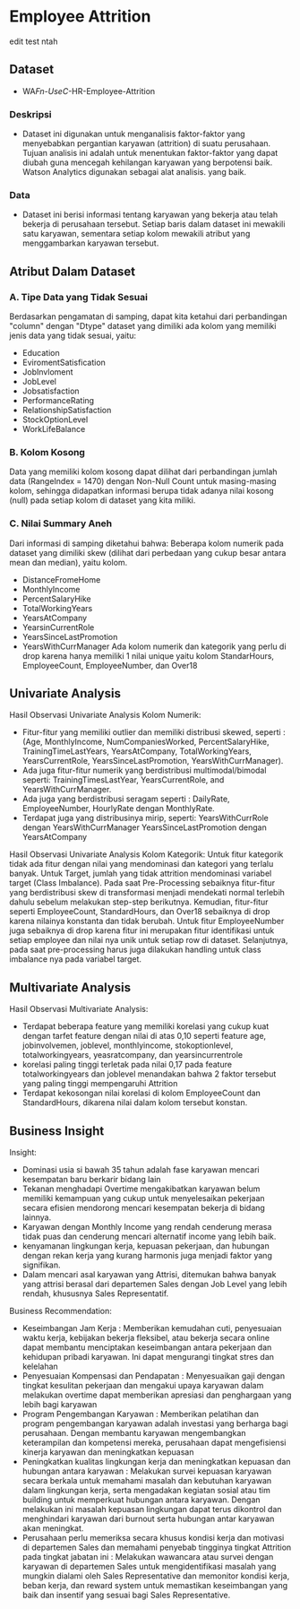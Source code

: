 # Employee Attrition

edit test ntah

## Dataset

- WA*Fn-UseC*-HR-Employee-Attrition

### Deskripsi

- Dataset ini digunakan untuk menganalisis faktor-faktor yang menyebabkan pergantian karyawan (attrition) di suatu perusahaan. Tujuan analisis ini adalah untuk menentukan faktor-faktor yang dapat diubah guna mencegah kehilangan karyawan yang berpotensi baik. Watson Analytics digunakan sebagai alat analisis. yang baik.

### Data

- Dataset ini berisi informasi tentang karyawan yang bekerja atau telah bekerja di perusahaan tersebut. Setiap baris dalam dataset ini mewakili satu karyawan, sementara setiap kolom mewakili atribut yang menggambarkan karyawan tersebut.

## Atribut Dalam Dataset

### A. Tipe Data yang Tidak Sesuai

Berdasarkan pengamatan di samping, dapat kita ketahui dari perbandingan "column" dengan "Dtype" dataset yang dimiliki ada kolom yang memiliki jenis data yang tidak sesuai, yaitu:

- Education
- EviromentSatisfication
- JobInvloment
- JobLevel
- Jobsatisfaction
- PerformanceRating
- RelationshipSatisfaction
- StockOptionLevel
- WorkLifeBalance

### B. Kolom Kosong

Data yang memiliki kolom kosong dapat dilihat dari perbandingan jumlah data (RangeIndex = 1470) dengan Non-Null Count untuk masing-masing kolom, sehingga didapatkan informasi berupa tidak adanya nilai kosong (null) pada setiap kolom di dataset yang kita miliki.

### C. Nilai Summary Aneh

Dari informasi di samping diketahui bahwa:
Beberapa kolom numerik pada dataset yang dimiliki skew (dilihat dari perbedaan yang cukup besar antara mean dan median), yaitu kolom.

- DistanceFromeHome
- MonthlyIncome
- PercentSalaryHike
- TotalWorkingYears
- YearsAtCompany
- YearsinCurrentRole
- YearsSinceLastPromotion
- YearsWithCurrManager
  Ada kolom numerik dan kategorik yang perlu di drop karena hanya memiliki 1 nilai unique yaitu kolom StandarHours, EmployeeCount, EmployeeNumber, dan Over18

## Univariate Analysis

Hasil Observasi Univariate Analysis Kolom Numerik:

- Fitur-fitur yang memiliki outlier dan memiliki distribusi skewed, seperti : (Age, MonthlyIncome, NumCompaniesWorked, PercentSalaryHike, TrainingTimeLastYears, YearsAtCompany, TotalWorkingYears, YearsCurrentRole, YearsSinceLastPromotion, YearsWithCurrManager).
- Ada juga fitur-fitur numerik yang berdistribusi multimodal/bimodal seperti: TrainingTimesLastYear, YearsCurrentRole, and YearsWithCurrManager.
- Ada juga yang berdistribusi seragam seperti : DailyRate, EmployeeNumber, HourlyRate dengan MonthlyRate.
- Terdapat juga yang distribusinya mirip, seperti:
  YearsWithCurrRole dengan YearsWithCurrManager
  YearsSinceLastPromotion dengan YearsAtCompany

Hasil Observasi Univariate Analysis Kolom Kategorik:
Untuk fitur kategorik tidak ada fitur dengan nilai yang mendominasi dan kategori yang terlalu banyak. Untuk Target, jumlah yang tidak attrition mendominasi variabel target (Class Imbalance).
Pada saat Pre-Processing sebaiknya fitur-fitur yang berdistribusi skew di transformasi menjadi mendekati normal terlebih dahulu sebelum melakukan step-step berikutnya. Kemudian, fitur-fitur seperti EmployeeCount, StandardHours, dan Over18 sebaiknya di drop karena nilainya konstanta dan tidak berubah.
Untuk fitur EmployeeNumber juga sebaiknya di drop karena fitur ini merupakan fitur identifikasi untuk setiap employee dan nilai nya unik untuk setiap row di dataset. Selanjutnya, pada saat pre-processing harus juga dilakukan handling untuk class imbalance nya pada variabel target.

## Multivariate Analysis

Hasil Observasi Multivariate Analysis:

- Terdapat beberapa feature yang memiliki korelasi yang cukup kuat dengan tarfet feature dengan nilai di atas 0,10 seperti feature age, jobinvolvemen, joblevel, monthlyincome, stokoptionlevel, totalworkingyears, yeasratcompany, dan yearsincurrentrole
- korelasi paling tinggi terletak pada nilai 0,17 pada feature totalworkingyears dan joblevel menandakan bahwa 2 faktor tersebut yang paling tinggi mempengaruhi Attrition
- Terdapat kekosongan nilai korelasi di kolom EmployeeCount dan StandardHours, dikarena nilai dalam kolom tersebut konstan.

## Business Insight

Insight:

- Dominasi usia si bawah 35 tahun adalah fase karyawan mencari kesempatan baru berkarir bidang lain
- Tekanan menghadapi Overtime mengakibatkan karyawan belum memiliki kemampuan yang cukup untuk menyelesaikan pekerjaan secara efisien mendorong mencari kesempatan bekerja di bidang lainnya.
- Karyawan dengan Monthly Income yang rendah cenderung merasa tidak puas dan cenderung mencari alternatif income yang lebih baik.
- kenyamanan lingkungan kerja, kepuasan pekerjaan, dan hubungan dengan rekan kerja yang kurang harmonis juga menjadi faktor yang signifikan.
- Dalam mencari asal karyawan yang Attrisi, ditemukan bahwa banyak yang attrisi berasal dari departemen Sales dengan Job Level yang lebih rendah, khususnya Sales Representatif.

Business Recommendation:

- Keseimbangan Jam Kerja : Memberikan kemudahan cuti, penyesuaian waktu kerja, kebijakan bekerja fleksibel, atau bekerja secara online dapat membantu menciptakan keseimbangan antara pekerjaan dan kehidupan pribadi karyawan. Ini dapat mengurangi tingkat stres dan kelelahan
- Penyesuaian Kompensasi dan Pendapatan : Menyesuaikan gaji dengan tingkat kesulitan pekerjaan dan mengakui upaya karyawan dalam melakukan overtime dapat memberikan apresiasi dan penghargaan yang lebih bagi karyawan
- Program Pengembangan Karyawan : Memberikan pelatihan dan program pengembangan karyawan adalah investasi yang berharga bagi perusahaan. Dengan membantu karyawan mengembangkan keterampilan dan kompetensi mereka, perusahaan dapat mengefisiensi kinerja karyawan dan meningkatkan kepuasan
- Peningkatkan kualitas lingkungan kerja dan meningkatkan kepuasan dan hubungan antara karyawan : Melakukan survei kepuasan karyawan secara berkala untuk memahami masalah dan kebutuhan karyawan dalam lingkungan kerja, serta mengadakan kegiatan sosial atau tim building untuk memperkuat hubungan antara karyawan. Dengan melakukan ini masalah kepuasan lingkungan dapat terus dikontrol dan menghindari karyawan dari burnout serta hubungan antar karyawan akan meningkat.
- Perusahaan perlu memeriksa secara khusus kondisi kerja dan motivasi di departemen Sales dan memahami penyebab tingginya tingkat Attrition pada tingkat jabatan ini : Melakukan wawancara atau survei dengan karyawan di departemen Sales untuk mengidentifikasi masalah yang mungkin dialami oleh Sales Representative dan memonitor kondisi kerja, beban kerja, dan reward system untuk memastikan keseimbangan yang baik dan insentif yang sesuai bagi Sales Representative.
